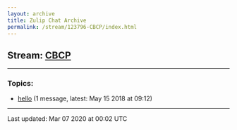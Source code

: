 ```yaml
---
layout: archive
title: Zulip Chat Archive
permalink: /stream/123796-CBCP/index.html
---
```


## Stream: [CBCP](https://hl7webmaster.github.io/zulip-hl7-org/stream/123796-CBCP/index.html)
---

### Topics:

* [hello](topic/hello.html) (1 message, latest: May 15 2018 at 09:12)

<hr><p>Last updated: Mar 07 2020 at 00:02 UTC</p>